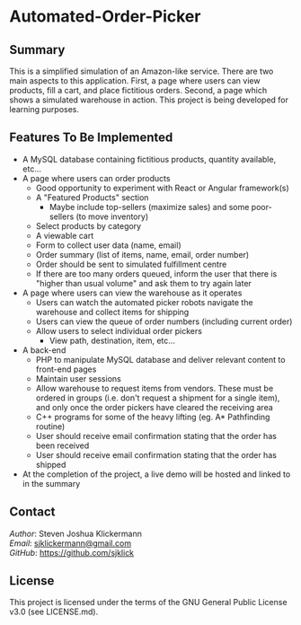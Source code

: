 Automated-Order-Picker
======================

Summary
-------

This is a simplified simulation of an Amazon-like service. There are two main aspects to this application.
First, a page where users can view products, fill a cart, and place fictitious orders. Second, a page
which shows a simulated warehouse in action. This project is being developed for learning purposes.

Features To Be Implemented
--------------------------
- A MySQL database containing fictitious products, quantity available, etc...
- A page where users can order products
  - Good opportunity to experiment with React or Angular framework(s)
  - A "Featured Products" section
    - Maybe include top-sellers (maximize sales) and some poor-sellers (to move inventory)
  - Select products by category
  - A viewable cart
  - Form to collect user data (name, email)
  - Order summary (list of items, name, email, order number)
  - Order should be sent to simulated fulfillment centre
  - If there are too many orders queued, inform the user that there is "higher than usual volume"
    and ask them to try again later
- A page where users can view the warehouse as it operates
  - Users can watch the automated picker robots navigate the warehouse and collect items for shipping
  - Users can view the queue of order numbers (including current order)
  - Allow users to select individual order pickers
    - View path, destination, item, etc...
- A back-end
  - PHP to manipulate MySQL database and deliver relevant content to front-end pages
  - Maintain user sessions
  - Allow warehouse to request items from vendors. These must be ordered in groups (i.e. don't request
    a shipment for a single item), and only once the order pickers have cleared the receiving area
  - C++ programs for some of the heavy lifting (eg. A* Pathfinding routine)
  - User should receive email confirmation stating that the order has been received
  - User should receive email confirmation stating that the order has shipped
- At the completion of the project, a live demo will be hosted and linked to in the summary

Contact
-------

*Author*: Steven Joshua Klickermann\
*Email*: sjklickermann@gmail.com\
*GitHub*: https://github.com/sjklick

License
-------

This project is licensed under the terms of the GNU General Public
License v3.0 (see LICENSE.md).

